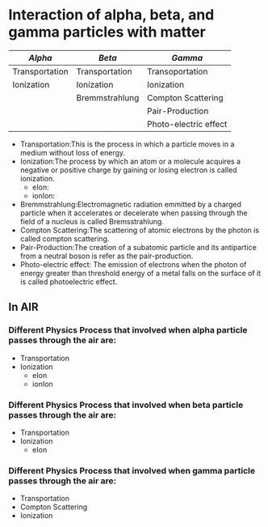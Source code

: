 # Interaction of alpha, beta, and gamma particles with matter

|*Alpha* |*Beta* | *Gamma* |
| ---   | ---  | ---   |
| Transportation | Transportation | Transoportation|
| Ionization | Ionization | Ionization|
|            | Bremmstrahlung | Compton Scattering |
|            |                | Pair-Production |
|            |                | Photo-electric effect|


+ Transportation:This is the process in which a particle moves in a medium without loss of energy. 
+ Ionization:The process by which an atom or a molecule acquires a negative or positive charge by gaining or losing electron is called ionization.
  + eIon:
  + ionIon:
+ Bremmstrahlung:Electromagnetic radiation emmitted by a charged particle when it accelerates or decelerate when passing through the field of a nucleus is called Bremsstrahlung.
+ Compton Scattering:The scattering of atomic electrons by the photon is called compton scattering.
+ Pair-Production:The creation of a subatomic particle and its antipartice from a neutral boson is refer as the pair-production.
+ Photo-electric effect: The emission of electrons when the photon of energy greater than threshold energy of a metal falls on the surface of it is called photoelectric effect.
## In AIR

### Different Physics Process that involved when alpha particle passes through the air are:

+ Transportation
+ Ionization
  + eIon
  + ionIon 


### Different Physics Process that involved when beta particle passes through the air are:
+ Transportation
+ Ionization
  + eIon



### Different Physics Process that involved when gamma particle passes through the air are:
+ Transportation
+ Compton Scattering
+ Ionization



